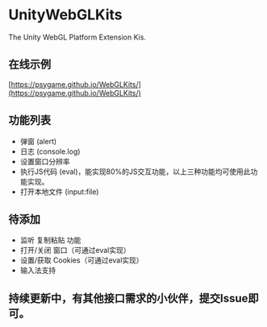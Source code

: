 # UnityWebGLKits
The Unity WebGL Platform Extension Kis.

## 在线示例
[https://psygame.github.io/WebGLKits/](https://psygame.github.io/WebGLKits/)

## 功能列表

- 弹窗 (alert)
- 日志 (console.log)
- 设置窗口分辨率
- 执行JS代码 (eval)，能实现80%的JS交互功能，以上三种功能均可使用此功能实现。
- 打开本地文件 (input:file)


## 待添加

- 监听 复制粘贴 功能
- 打开/关闭 窗口（可通过eval实现）
- 设置/获取 Cookies（可通过eval实现）
- 输入法支持

## 持续更新中，有其他接口需求的小伙伴，提交Issue即可。
